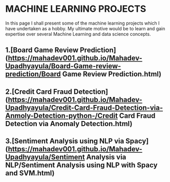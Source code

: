 # MACHINE LEARNING PROJECTS
In this page I shall present some of the machine learning projects which I have undertaken as a hobby. My ultimate motive would be to learn and gain expertise over several Machine Learning and data science concepts.


## 1.[Board Game Review Prediction](https://mahadev001.github.io/Mahadev-Upadhyayula/Board-Game-review-prediction/Board Game Review Prediction.html)
## 2.[Credit Card Fraud Detection](https://mahadev001.github.io/Mahadev-Upadhyayula/Credit-Card-Fraud-Detection-via-Anmoly-Detection-python-/Credit Card Fraud Detection via Anomaly Detection.html)
## 3.[Sentiment Analysis using NLP via Spacy](https://mahadev001.github.io/Mahadev-Upadhyayula/Sentiment Analysis via NLP/Sentiment Analysis using NLP with Spacy and SVM.html)

